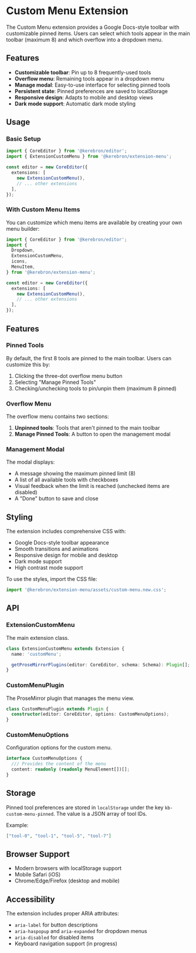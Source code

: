 # Custom Menu Extension

The Custom Menu extension provides a Google Docs-style toolbar with customizable
pinned items. Users can select which tools appear in the main toolbar
(maximum 8) and which overflow into a dropdown menu.

## Features

- **Customizable toolbar**: Pin up to 8 frequently-used tools
- **Overflow menu**: Remaining tools appear in a dropdown menu
- **Manage modal**: Easy-to-use interface for selecting pinned tools
- **Persistent state**: Pinned preferences are saved to localStorage
- **Responsive design**: Adapts to mobile and desktop views
- **Dark mode support**: Automatic dark mode styling

## Usage

### Basic Setup

```typescript
import { CoreEditor } from '@kerebron/editor';
import { ExtensionCustomMenu } from '@kerebron/extension-menu';

const editor = new CoreEditor({
  extensions: [
    new ExtensionCustomMenu(),
    // ... other extensions
  ],
});
```

### With Custom Menu Items

You can customize which menu items are available by creating your own menu
builder:

```typescript
import { CoreEditor } from '@kerebron/editor';
import {
  Dropdown,
  ExtensionCustomMenu,
  icons,
  MenuItem,
} from '@kerebron/extension-menu';

const editor = new CoreEditor({
  extensions: [
    new ExtensionCustomMenu(),
    // ... other extensions
  ],
});
```

## Features

### Pinned Tools

By default, the first 8 tools are pinned to the main toolbar. Users can
customize this by:

1. Clicking the three-dot overflow menu button
2. Selecting "Manage Pinned Tools"
3. Checking/unchecking tools to pin/unpin them (maximum 8 pinned)

### Overflow Menu

The overflow menu contains two sections:

1. **Unpinned tools**: Tools that aren't pinned to the main toolbar
2. **Manage Pinned Tools**: A button to open the management modal

### Management Modal

The modal displays:

- A message showing the maximum pinned limit (8)
- A list of all available tools with checkboxes
- Visual feedback when the limit is reached (unchecked items are disabled)
- A "Done" button to save and close

## Styling

The extension includes comprehensive CSS with:

- Google Docs-style toolbar appearance
- Smooth transitions and animations
- Responsive design for mobile and desktop
- Dark mode support
- High contrast mode support

To use the styles, import the CSS file:

```typescript
import '@kerebron/extension-menu/assets/custom-menu.new.css';
```

## API

### ExtensionCustomMenu

The main extension class.

```typescript
class ExtensionCustomMenu extends Extension {
  name: 'customMenu';

  getProseMirrorPlugins(editor: CoreEditor, schema: Schema): Plugin[];
}
```

### CustomMenuPlugin

The ProseMirror plugin that manages the menu view.

```typescript
class CustomMenuPlugin extends Plugin {
  constructor(editor: CoreEditor, options: CustomMenuOptions);
}
```

### CustomMenuOptions

Configuration options for the custom menu.

```typescript
interface CustomMenuOptions {
  /// Provides the content of the menu
  content: readonly (readonly MenuElement[])[];
}
```

## Storage

Pinned tool preferences are stored in `localStorage` under the key
`kb-custom-menu-pinned`. The value is a JSON array of tool IDs.

Example:

```json
["tool-0", "tool-1", "tool-5", "tool-7"]
```

## Browser Support

- Modern browsers with localStorage support
- Mobile Safari (iOS)
- Chrome/Edge/Firefox (desktop and mobile)

## Accessibility

The extension includes proper ARIA attributes:

- `aria-label` for button descriptions
- `aria-haspopup` and `aria-expanded` for dropdown menus
- `aria-disabled` for disabled items
- Keyboard navigation support (in progress)
